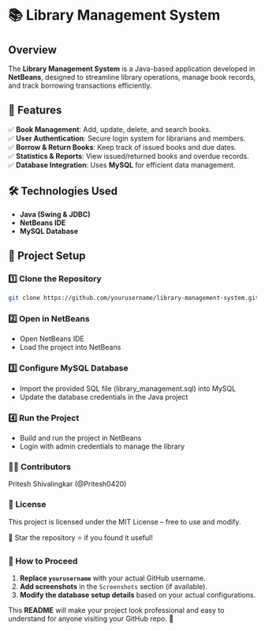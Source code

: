 # 📚 Library Management System

## Overview
The **Library Management System** is a Java-based application developed in **NetBeans**, designed to streamline library operations, manage book records, and track borrowing transactions efficiently.

## 🔹 Features  
✅ **Book Management**: Add, update, delete, and search books.  
✅ **User Authentication**: Secure login system for librarians and members.  
✅ **Borrow & Return Books**: Keep track of issued books and due dates.  
✅ **Statistics & Reports**: View issued/returned books and overdue records.  
✅ **Database Integration**: Uses **MySQL** for efficient data management.  

## 🛠️ Technologies Used  
- **Java (Swing & JDBC)**  
- **NetBeans IDE**  
- **MySQL Database**  

## 📂 Project Setup  

### 1️⃣ Clone the Repository  
```bash
git clone https://github.com/yourusername/library-management-system.git
```
### 2️⃣ Open in NetBeans
- Open NetBeans IDE
- Load the project into NetBeans
### 3️⃣ Configure MySQL Database
- Import the provided SQL file (library_management.sql) into MySQL
- Update the database credentials in the Java project
### 4️⃣ Run the Project
- Build and run the project in NetBeans
- Login with admin credentials to manage the library

### 👨‍💻 Contributors
Pritesh Shivalingkar (@Pritesh0420)
### 📜 License
This project is licensed under the MIT License – free to use and modify.

🎯 Star the repository ⭐ if you found it useful!

### 🚀 How to Proceed  
1. **Replace `yourusername`** with your actual GitHub username.  
2. **Add screenshots** in the `Screenshots` section (if available).  
3. **Modify the database setup details** based on your actual configurations.  

This **README** will make your project look professional and easy to understand for anyone visiting your GitHub repo. 🚀
